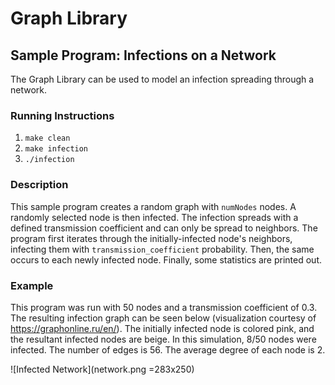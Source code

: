 # Graph Library

## Sample Program: Infections on a Network
The Graph Library can be used to model an infection spreading through a network.
### Running Instructions
1. `make clean`
2. `make infection`
3. `./infection`

### Description
This sample program creates a random graph with `numNodes` nodes.
A randomly selected node is then infected.
The infection spreads with a defined transmission coefficient and can only be spread to neighbors.
The program first iterates through the initially-infected node's neighbors, infecting them with `transmission_coefficient` probability.
Then, the same occurs to each newly infected node.
Finally, some statistics are printed out.

### Example
This program was run with 50 nodes and a transmission coefficient of 0.3.
The resulting infection graph can be seen below (visualization courtesy of https://graphonline.ru/en/).
The initially infected node is colored pink, and the resultant infected nodes are beige.
In this simulation, 8/50 nodes were infected.
The number of edges is 56.
The average degree of each node is 2.

![Infected Network](network.png =283x250)
